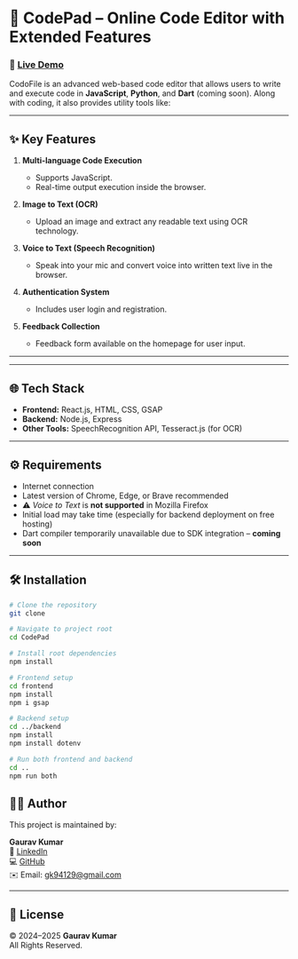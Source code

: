 # 🚀 CodePad – Online Code Editor with Extended Features

### 🔗 **[Live Demo](https://codofile-85b0c.web.app/)**

CodoFile is an advanced web-based code editor that allows users to write and execute code in **JavaScript**, **Python**, and **Dart** (coming soon). Along with coding, it also provides utility tools like:

---

## ✨ Key Features

1. **Multi-language Code Execution**  
   - Supports JavaScript.  
   - Real-time output execution inside the browser.

2. **Image to Text (OCR)**  
   - Upload an image and extract any readable text using OCR technology.

3. **Voice to Text (Speech Recognition)**  
   - Speak into your mic and convert voice into written text live in the browser.

4. **Authentication System**  
   - Includes user login and registration.

5. **Feedback Collection**  
   - Feedback form available on the homepage for user input.

---


---

## 🌐 Tech Stack

- **Frontend:** React.js, HTML, CSS, GSAP
- **Backend:** Node.js, Express
- **Other Tools:** SpeechRecognition API, Tesseract.js (for OCR)

---

## ⚙️ Requirements

- Internet connection
- Latest version of Chrome, Edge, or Brave recommended
- ⚠️ *Voice to Text* is **not supported** in Mozilla Firefox
- Initial load may take time (especially for backend deployment on free hosting)
- Dart compiler temporarily unavailable due to SDK integration – **coming soon**

---

## 🛠️ Installation

```bash
# Clone the repository
git clone

# Navigate to project root
cd CodePad

# Install root dependencies
npm install

# Frontend setup
cd frontend
npm install
npm i gsap

# Backend setup
cd ../backend
npm install
npm install dotenv

# Run both frontend and backend
cd ..
npm run both
```
## 👨‍💻 Author

This project is maintained by:

**Gaurav Kumar**  
📍 [LinkedIn](https://www.linkedin.com/in/gaurav-kumar-9b5689250/)  
💻 [GitHub]((https://github.com/Gaurav-Kumar00))  
✉️ Email: [gk94129@gmail.com](mailto:gk94129@gmail.com)  


---

## 🧾 License

© 2024–2025 **Gaurav Kumar**  
All Rights Reserved.
